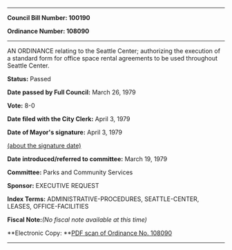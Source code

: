

********

**Council Bill Number: 100190**
   
**Ordinance Number: 108090**
********

 AN ORDINANCE relating to the Seattle Center; authorizing the execution of a standard form for office space rental agreements to be used throughout Seattle Center.

**Status:** Passed
   
**Date passed by Full Council:** March 26, 1979
   
**Vote:** 8-0
   
**Date filed with the City Clerk:** April 3, 1979
   
**Date of Mayor's signature:** April 3, 1979
   
[(about the signature date)](/~public/approvaldate.htm)
   
   
   
**Date introduced/referred to committee:** March 19, 1979
   
**Committee:** Parks and Community Services
   
**Sponsor:** EXECUTIVE REQUEST
   
   
**Index Terms:** ADMINISTRATIVE-PROCEDURES, SEATTLE-CENTER, LEASES, OFFICE-FACILITIES

**Fiscal Note:**_(No fiscal note available at this time)_

**Electronic Copy: **[PDF scan of Ordinance No. 108090](/~archives/Ordinances/Ord_108090.pdf)

********

